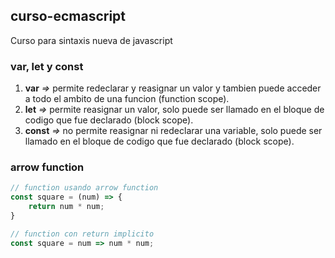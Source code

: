 ## curso-ecmascript

Curso para sintaxis nueva de javascript

### var, let y const

1. **var** *=>* permite redeclarar y reasignar un valor y tambien puede acceder a todo el ambito de una funcion (function scope).
2. **let** *=>* permite reasignar un valor, solo puede ser llamado en el bloque de codigo que fue declarado (block scope).
3. **const** *=>* no permite reasignar ni redeclarar una variable, solo puede ser llamado en el bloque de codigo que fue declarado (block scope).

### arrow function

```js
// function usando arrow function
const square = (num) => {
    return num * num;
}

// function con return implicito
const square = num => num * num;
```